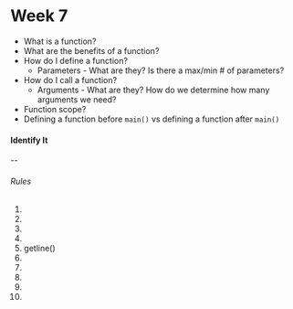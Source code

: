 # Week 7

* What is a function?
* What are the benefits of a function?
* How do I define a function?
    * Parameters - What are they? Is there a max/min # of parameters?
* How do I call a function?
    * Arguments - What are they? How do we determine how many arguments we need?    
* Function scope?
* Defining a function before `main()` vs defining a function after `main()`

#### Identify It
--
###### Rules

1. 
2. 
3. 
4. 
5. getline()
6. 
7. 
8. 
9. 
10. 

